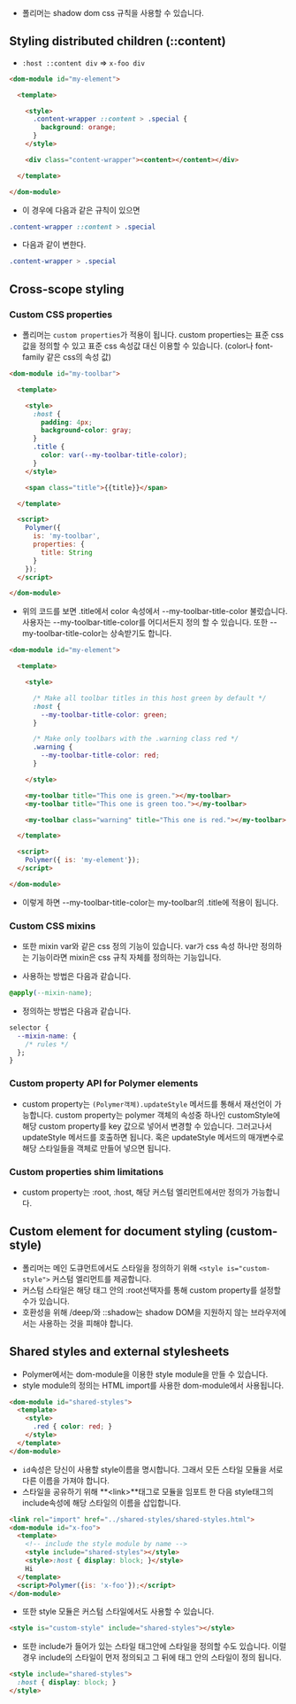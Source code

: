 * 폴리머는 shadow dom css 규칙을 사용할 수 있습니다.

## Styling distributed children (::content)
* `:host ::content div` => `x-foo div`

```html
<dom-module id="my-element">

  <template>

    <style>
      .content-wrapper ::content > .special {
        background: orange;
      }
    </style>

    <div class="content-wrapper"><content></content></div>

  </template>

</dom-module>
```
* 이 경우에 다음과 같은 규칙이 있으면
```css
.content-wrapper ::content > .special
```
* 다음과 같이 변한다.
``` css
.content-wrapper > .special
```

## Cross-scope styling
### Custom CSS properties
* 폴리머는 `custom properties`가 적용이 됩니다. custom properties는 표준 css값을 정의할 수 있고 표준 css 속성값 대신 이용할 수 있습니다. (color나 font-family 같은 css의 속성 값)

```html
<dom-module id="my-toolbar">

  <template>

    <style>
      :host {
        padding: 4px;
        background-color: gray;
      }
      .title {
        color: var(--my-toolbar-title-color);
      }
    </style>

    <span class="title">{{title}}</span>

  </template>

  <script>
    Polymer({
      is: 'my-toolbar',
      properties: {
        title: String
      }
    });
  </script>

</dom-module>
```

* 위의 코드를 보면 .title에서 color 속성에서 --my-toolbar-title-color 불렀습니다. 사용자는 --my-toolbar-title-color를 어디서든지 정의 할 수 있습니다. 또한 --my-toolbar-title-color는 상속받기도 합니다.

```html
<dom-module id="my-element">

  <template>

    <style>

      /* Make all toolbar titles in this host green by default */
      :host {
        --my-toolbar-title-color: green;
      }

      /* Make only toolbars with the .warning class red */
      .warning {
        --my-toolbar-title-color: red;
      }

    </style>

    <my-toolbar title="This one is green."></my-toolbar>
    <my-toolbar title="This one is green too."></my-toolbar>

    <my-toolbar class="warning" title="This one is red."></my-toolbar>

  </template>

  <script>
    Polymer({ is: 'my-element'});
  </script>

</dom-module>
```
* 이렇게 하면 --my-toolbar-title-color는 my-toolbar의 .title에 적용이 됩니다.

### Custom CSS mixins
* 또한 mixin var와 같은 css 정의 기능이 있습니다. var가 css 속성 하나만 정의하는 기능이라면 mixin은 css 규칙 자체를 정의하는 기능입니다.

* 사용하는 방법은 다음과 같습니다.
```css
@apply(--mixin-name);
```
* 정의하는 방법은 다음과 같습니다.

```css
selector {
  --mixin-name: {
    /* rules */
  };
}
```

### Custom property API for Polymer elements
* custom property는 `(Polymer객체).updateStyle` 메서드를 통해서 재선언이 가능합니다. custom property는 polymer 객체의 속성중 하나인 customStyle에 해당 custom property를 key 값으로 넣어서 변경할 수 있습니다. 그러고나서 updateStyle 메서드를 호출하면 됩니다. 혹은 updateStyle 메서드의 매개변수로 해당 스타일들을 객체로 만들어 넣으면 됩니다.

### Custom properties shim limitations
* custom property는 :root, :host, 해당 커스텀 엘리먼트에서만 정의가 가능합니다. 

## Custom element for document styling (custom-style)
* 폴리머는 메인 도큐먼트에서도 스타일을 정의하기 위해 `<style is="custom-style">` 커스텀 엘리먼트를 제공합니다.
 * 커스텀 스타일은 해당 태그 안의 :root선택자를 통해 custom property를 설정할 수가 있습니다.
 * 호환성을 위해 /deep/와 ::shadow는 shadow DOM을 지원하지 않는 브라우저에서는 사용하는 것을 피해야 합니다.

## Shared styles and external stylesheets
* Polymer에서는 dom-module을 이용한 style module을 만들 수 있습니다.
* style module의 정의는 HTML import를 사용한 dom-module에서 사용됩니다.

```HTML
<dom-module id="shared-styles">
  <template>
    <style>
      .red { color: red; }
    </style>
  </template>
</dom-module>
```
* `id`속성은 당신이 사용할 style이름을 명시합니다. 그래서 모든 스타일 모듈을 서로 다른 이름을 가져야 합니다.
* 스타일을 공유하기 위해 **\<link\>**태그로 모듈을 임포트 한 다음 style태그의 include속성에 해당 스타일의 이름을 삽입합니다.

```HTML
<link rel="import" href="../shared-styles/shared-styles.html">
<dom-module id="x-foo">
  <template>
    <!-- include the style module by name -->
    <style include="shared-styles"></style>
    <style>:host { display: block; }</style>
    Hi
  </template>
  <script>Polymer({is: 'x-foo'});</script>
</dom-module>
```
* 또한 style 모듈은 커스텀 스타일에서도 사용할 수 있습니다.
```HTML
<style is="custom-style" include="shared-styles"></style>
```
* 또한 include가 들어가 있는 스타일 태그안에 스타일을 정의할 수도 있습니다. 이럴경우 include의 스타일이 먼저 정의되고 그 뒤에 태그 안의 스타일이 정의 됩니다.
```HTML
<style include="shared-styles">
  :host { display: block; }
</style>
```